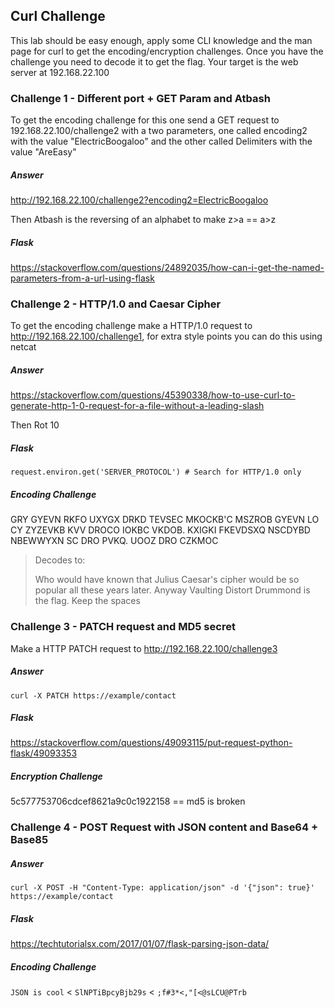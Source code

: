 ## Curl Challenge

This lab should be easy enough, apply some CLI knowledge and the man page for curl to get the encoding/encryption challenges. Once you have the challenge you need to decode it to get the flag. Your target is the web server at 192.168.22.100



### Challenge 1 - Different port + GET Param and Atbash

To get the encoding challenge for this one send a GET request to 192.168.22.100/challenge2 with a two parameters, one called encoding2 with the value "ElectricBoogaloo" and the other called Delimiters with the value "AreEasy"

##### Answer

http://192.168.22.100/challenge2?encoding2=ElectricBoogaloo

Then Atbash is the reversing of an alphabet to make z>a == a>z

##### Flask

https://stackoverflow.com/questions/24892035/how-can-i-get-the-named-parameters-from-a-url-using-flask


### Challenge 2 - HTTP/1.0 and Caesar Cipher

To get the encoding challenge make a HTTP/1.0 request to http://192.168.22.100/challenge1, for extra style points you can do this using netcat

##### Answer

https://stackoverflow.com/questions/45390338/how-to-use-curl-to-generate-http-1-0-request-for-a-file-without-a-leading-slash

Then Rot 10

##### Flask

`request.environ.get('SERVER_PROTOCOL') # Search for HTTP/1.0 only`

##### Encoding Challenge

GRY GYEVN RKFO UXYGX DRKD TEVSEC MKOCKB'C MSZROB GYEVN LO CY ZYZEVKB KVV DROCO IOKBC VKDOB. KXIGKI FKEVDSXQ NSCDYBD NBEWWYXN SC DRO PVKQ. UOOZ DRO CZKMOC

> Decodes to:
>
> Who would have known that Julius Caesar's cipher would be so popular all these years later. Anyway Vaulting Distort Drummond is the flag. Keep the spaces



### Challenge 3 - PATCH request and MD5 secret

Make a HTTP PATCH request to http://192.168.22.100/challenge3

##### Answer

`curl -X PATCH https://example/contact`

##### Flask

https://stackoverflow.com/questions/49093115/put-request-python-flask/49093353


##### Encryption Challenge

 5c577753706cdcef8621a9c0c1922158 == md5 is broken



### Challenge 4 - POST Request with JSON content and Base64 + Base85

##### Answer

`curl -X POST -H "Content-Type: application/json" -d '{"json": true}' https://example/contact`

##### Flask

https://techtutorialsx.com/2017/01/07/flask-parsing-json-data/

##### Encoding Challenge 

`JSON is cool` < `SlNPTiBpcyBjb29s` < `;f#3*<,"[<@sLCU@PTrb`

